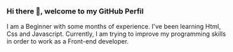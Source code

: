 ### Hi there 👋, welcome to my GitHub Perfil
  I am a Beginner with some months of experience. I've been learning Html, Css and Javascript. Currently, I am trying to improve my programming skills in order to work as
a Front-end developer.
